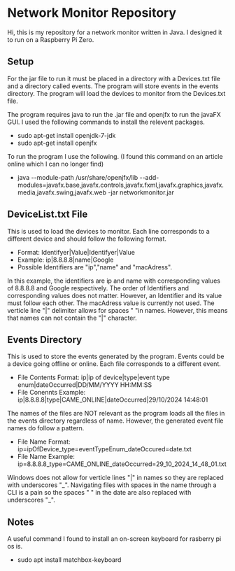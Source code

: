 # Network Monitor Repository 
Hi, this is my repository for a network monitor written in Java. I designed it to run on a Raspberry Pi Zero.

## Setup
For the jar file to run it must be placed in a directory with a Devices.txt file and a directory called events.
The program will store events in the events directory. 
The program will load the devices to monitor from the Devices.txt file. 

The program requires java to run the .jar file and openjfx to run the javaFX GUI. I used the following commands to install the relevent packages.
- sudo apt-get install openjdk-7-jdk
- sudo apt-get install openjfx

To run the program I use the following. (I found this command on an article online which I can no longer find)
- java --module-path /usr/share/openjfx/lib --add-modules=javafx.base,javafx.controls,javafx.fxml,javafx.graphics,javafx.media,javafx.swing,javafx.web -jar networkmonitor.jar

## DeviceList.txt File
This is used to load the devices to monitor. Each line corresponds to a different device and should follow the following format.
- Format: Identifyer|Value|Identifyer|Value
- Example: ip|8.8.8.8|name|Google
- Possible Identifiers are "ip","name" and "macAdress".

In this example, the identifiers are ip and name with corresponding values of 8.8.8.8 and Google respectively. The order of Identifiers and corresponding values does not matter. However, an Identifier and its value must follow each other. The macAdress value is currently not used. The verticle line "|" delimiter allows for spaces " "in names. However, this means that names can not contain the "|" character.

## Events Directory 
This is used to store the events generated by the program. Events could be a device going offline or online. Each file corresponds to a different event.
- File Contents Format: ip|ip of device|type|event type enum|dateOccurred|DD/MM/YYYY HH:MM:SS
- File Conennts Example: ip|8.8.8.8|type|CAME_ONLINE|dateOccurred|29/10/2024 14:48:01

The names of the files are NOT relevant as the program loads all the files in the events directory regardless of name. However, the generated event file names do follow a pattern.
- File Name Format: ip=ipOfDevice_type=eventTypeEnum_dateOccured=date.txt
- File Name Example: ip=8.8.8.8_type=CAME_ONLINE_dateOccurred=29_10_2024_14_48_01.txt

Windows does not allow for verticle lines "|" in names so they are replaced with underscores "\_". Navigating files with spaces in the name through a CLI is a pain so the spaces " " in the date are also replaced with underscores "\_".

## Notes 
A useful command I found to install an on-screen keyboard for rasberry pi os is.
- sudo apt install matchbox-keyboard
